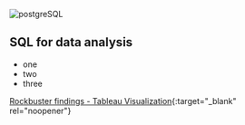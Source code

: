 ![postgreSQL](https://github.com/jjhanchi/moviesDB/assets/142347450/ea0bd7b9-551b-4fb7-a399-fd3baf8aa31c)
## SQL for data analysis
* one
* two
* three

[Rockbuster findings - Tableau Visualization](https://public.tableau.com/app/profile/jose.hanchi/viz/RockbusterDBSQLAnalysis/RockbusterDB){:target="_blank" rel="noopener"}


